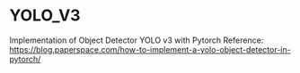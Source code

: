 # YOLO_V3
Implementation of Object Detector YOLO v3 with Pytorch
Reference:
https://blog.paperspace.com/how-to-implement-a-yolo-object-detector-in-pytorch/
